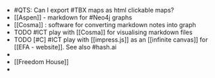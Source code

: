 - #QTS: Can I export #TBX maps as html clickable maps?
- [[Aspen]] - markdown for #Neo4j graphs
- [[Cosma]] : software for converting markdown notes into graph
- TODO #ICT play with [[Cosma]] for visualising markdown files
- TODO [#C] #ICT play with [[impress.js]] as an [[infinite canvas]] for [[EFA - website]]. See also #hash.ai
-
- [[Freedom House]]
-